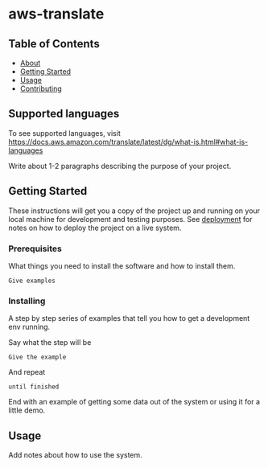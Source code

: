 # aws-translate

## Table of Contents

- [About](#about)
- [Getting Started](#getting_started)
- [Usage](#usage)
- [Contributing](../CONTRIBUTING.md)

## Supported languages

To see supported languages, visit https://docs.aws.amazon.com/translate/latest/dg/what-is.html#what-is-languages

Write about 1-2 paragraphs describing the purpose of your project.

## Getting Started <a name = "getting_started"></a>

These instructions will get you a copy of the project up and running on your local machine for development and testing purposes. See [deployment](#deployment) for notes on how to deploy the project on a live system.

### Prerequisites

What things you need to install the software and how to install them.

```
Give examples
```

### Installing

A step by step series of examples that tell you how to get a development env running.

Say what the step will be

```
Give the example
```

And repeat

```
until finished
```

End with an example of getting some data out of the system or using it for a little demo.

## Usage <a name = "usage"></a>

Add notes about how to use the system.
